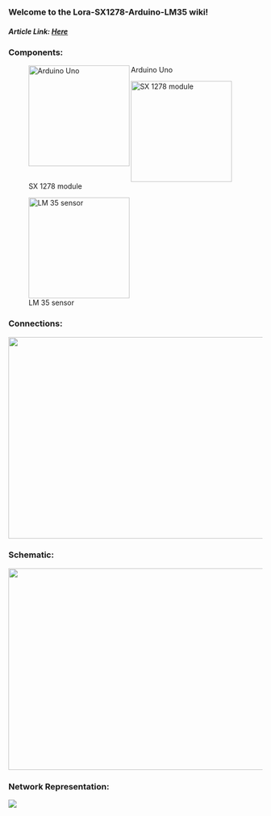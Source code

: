 ### Welcome to the Lora-SX1278-Arduino-LM35 wiki!
<p><h5>Article Link: <a href="https://github.com/victor-vdo/Lora-SX1278-Arduino-LM35/blob/master/TCIC-2017-2-LoRa_Tecnologia_Emergente_para_Internet_das_Coisas_.pdf">Here</a></h5></p>
<p><h3>Components:</h3></p>
<div>
      <figure>
          <img align="left" src="https://i.imgur.com/WuPp0P8.jpg"  height = "200" width = "200" title="Arduino Uno">
          <figcaption>Arduino Uno</figcaption>  
      </figure>  
      <figure>
          <img align="center" src="https://i.imgur.com/PV8fmj6.jpg"  height = "200" width = "200" title="SX 1278 module">
          <figcaption>SX 1278 module</figcaption>  
      </figure>   
      <figure>
          <img align="center" src="https://i.imgur.com/FS1wHs9.jpg"  height = "200" width = "200" title="LM 35 sensor">
          <figcaption>LM 35 sensor</figcaption>  
      </figure>      
</div>

<p><h3>Connections:</h3></p>

<div>
      <p><a href="https://imgur.com/QZ4d7Wp"><img src="https://i.imgur.com/QZ4d7Wp.png"  align="middle" height = "400" width = "600"/></a> </p>
</div>

<p><h3><b>Schematic:</b></h3></p>
<div>
      <p><a href="https://imgur.com/W4ITLas"><img src="https://i.imgur.com/W4ITLas.png" align="middle" height = "400" width = "600"/></a> </p>
</div>
<p><h3><b>Network Representation:</b></h3></p>
<div>
      <p><a href="https://imgur.com/JYgqf9r"><img src="https://i.imgur.com/JYgqf9r.png" align="center"/></a> </p>
</div>
